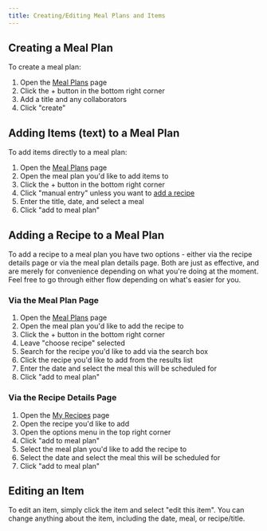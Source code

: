 ```yaml
---
title: Creating/Editing Meal Plans and Items
---
```


## Creating a Meal Plan

To create a meal plan:
1. Open the [Meal Plans](https://recipesage.com/#/meal-plans) page
2. Click the + button in the bottom right corner
3. Add a title and any collaborators
4. Click "create"

## Adding Items (text) to a Meal Plan

To add items directly to a meal plan:
1. Open the [Meal Plans](https://recipesage.com/#/meal-plans) page
2. Open the meal plan you'd like to add items to
3. Click the + button in the bottom right corner
4. Click "manual entry" unless you want to [add a recipe](#via-the-meal-plan-page)
5. Enter the title, date, and select a meal
6. Click "add to meal plan"

## Adding a Recipe to a Meal Plan

To add a recipe to a meal plan you have two options - either via the recipe details page or via the meal plan details page. Both are just as effective, and are merely for convenience depending on what you're doing at the moment. Feel free to go through either flow depending on what's easier for you.

### Via the Meal Plan Page

1. Open the [Meal Plans](https://recipesage.com/#/meal-plans) page
2. Open the meal plan you'd like to add the recipe to
3. Click the + button in the bottom right corner
4. Leave "choose recipe" selected
5. Search for the recipe you'd like to add via the search box
6. Click the recipe you'd like to add from the results list
7. Enter the date and select the meal this will be scheduled for
8. Click "add to meal plan"

### Via the Recipe Details Page

1. Open the [My Recipes](https://recipesage.com/#/list/main) page
2. Open the recipe you'd like to add
3. Open the options menu in the top right corner
4. Click "add to meal plan"
5. Select the meal plan you'd like to add the recipe to
7. Select the date and select the meal this will be scheduled for
8. Click "add to meal plan"

## Editing an Item

To edit an item, simply click the item and select "edit this item". You can change anything about the item, including the date, meal, or recipe/title.

